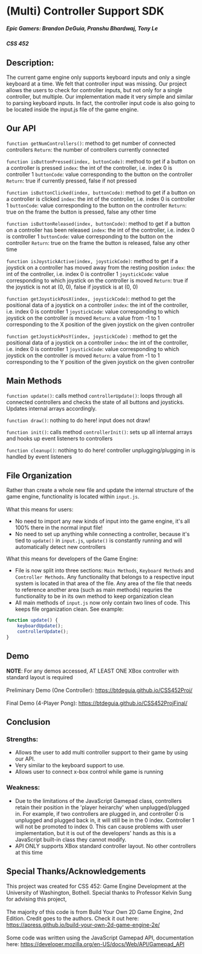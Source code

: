 # (Multi) Controller Support SDK
##### Epic Gamers: Brandon DeGuia, Pranshu Bhardwaj, Tony Le 
##### CSS 452

## Description: 
The current game engine only supports keyboard inputs and only a single keyboard at a time. We felt that controller input was missing. Our project allows the users to check for controller inputs, but not only for a single controller, but multiple. Our implementation made it very simple and similar to parsing keyboard inputs. In fact, the controller input code is also going to be located inside the input.js file of the game engine. 

## Our API
`function getNumControllers()`: method to get number of connected controllers `Return`: the number of controllers currently connected

`function isButtonPressed(index, buttonCode)`: method to get if a button on a controller is pressed `index`: the int of the controller, i.e. index 0 is controller 1 `buttonCode`: value corresponding to the button on the controller `Return`: true if currently pressed, false if not pressed

`function isButtonClicked(index, buttonCode)`: method to get if a button on a controller is clicked `index`: the int of the controller, i.e. index 0 is controller 1 `buttonCode`: value corresponding to the button on the controller `Return`: true on the frame the button is pressed, false any other time

`function isButtonReleased(index, buttonCode)`: method to get if a button on a controller has been released `index`: the int of the controller, i.e. index 0 is controller 1 `buttonCode`: value corresponding to the button on the controller `Return`: true on the frame the button is released, false any other time

`function isJoystickActive(index, joystickCode)`: method to get if a joystick on a controller has moved away from the resting position `index`: the int of the controller, i.e. index 0 is controller 1 `joystickCode`: value corresponding to which joystick on the controller is moved `Return`: true if the joystick is not at (0, 0), false if joystick is at (0, 0)

`function getJoystickPosX(index, joystickCode)`: method to get the positional data of a joystick on a controller `index`: the int of the controller, i.e. index 0 is controller 1 `joystickCode`: value corresponding to which joystick on the controller is moved `Return`: a value from -1 to 1 corresponding to the X position of the given joystick on the given controller

`function getJoystickPosY(index, joystickCode)` : method to get the positional data of a joystick on a controller `index`: the int of the controller, i.e. index 0 is controller 1 `joystickCode`: value corresponding to which joystick on the controller is moved `Return`: a value from -1 to 1 corresponding to the Y position of the given joystick on the given controller

## Main Methods
`function update()`: calls method `controllerUpdate()`: loops through all connected controllers and checks the state of all buttons and joysticks. Updates internal arrays accordingly.

`function draw()`: nothing to do here! input does not draw!

`function init()`: calls method `controllerInit()`: sets up all internal arrays and hooks up event listeners to controllers

`function cleanup()`: nothing to do here! controller unplugging/plugging in is handled by event listeners

## File Organization
Rather than create a whole new file and update the internal structure of the game engine, functionality is located within `input.js`. <br><br>
What this means for users:
- No need to import any new kinds of input into the game engine, it's all 100% there in the normal input file!
- No need to set up anything while connecting a controller, because it's tied to `update()` in `input.js`, `update()` is constantly running and will automatically detect new controllers <br>

What this means for developers of the Game Engine:
- File is now split into three sections: `Main Methods`, `Keyboard Methods` and `Controller Methods`. Any functionality that belongs to a respective input system is located in that area of the file. Any area of the file that needs to reference another area (such as main methods) requries the functionality to be in its own method to keep organization clean
- All main methods of `input.js` now only contain two lines of code. This keeps file organization clean. See example:
``` JavaScript
function update() {
    keyboardUpdate();
    controllerUpdate();
}
```


## Demo 
<b>NOTE</b>: For any demos accessed, AT LEAST ONE XBox controller with standard layout is required <br><br>
Preliminary Demo (One Controller): https://btdeguia.github.io/CSS452Proj/ <br><br>
Final Demo (4-Player Pong): https://btdeguia.github.io/CSS452ProjFinal/


## Conclusion 
### Strengths: 
- Allows the user to add multi controller support to their game by  using our API. 
- Very similar to the keyboard support to use. 
- Allows user to connect x-box control while game is running 
### Weakness: 
- Due to the limitations of the JavaScript Gamepad class, controllers retain their position in the 'player heirarchy' when unplugged/plugged in. For example, if two controllers are plugged in, and controller 0 is unplugged and plugged back in, it will still be in the 0 index. Controller 1 will not be promoted to index 0. This can cause problems with user implementation, but it is out of the developers' hands as this is a JavaScript built-in class they cannot modify.
- API ONLY supports XBox standard controller layout. No other controllers at this time


## Special Thanks/Acknowledgements
This project was created for CSS 452: Game Engine Development at the University of Washington, Bothell. Special thanks to Professor Kelvin Sung for advising this project,<br><br>
The majority of this code is from Build Your Own 2D Game Engine, 2nd Edition. Credit goes to the authors. Check it out here: https://apress.github.io/build-your-own-2d-game-engine-2e/<br><br>
Some code was written using the JavaScript Gamepad API, documentation here: https://developer.mozilla.org/en-US/docs/Web/API/Gamepad_API <br><br>